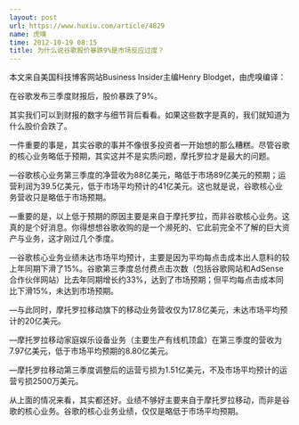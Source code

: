 ```yaml
---
layout: post
url: https://www.huxiu.com/article/4829
name: 虎嗅
time: 2012-10-19 08:15
title: 为什么说谷歌股价暴跌9%是市场反应过度？
---
```

本文来自美国科技博客网站Business Insider主编Henry Blodget，由虎嗅编译：

在谷歌发布三季度财报后，股价暴跌了9%。

其实我们可以到财报的数字与细节背后看看。如果这些数字是真的，我们就知道为什么股价会跌了。

一件重要的事是，其实谷歌的事并不像很多投资者一开始想的那么糟糕。尽管谷歌的核心业务略低于预期，其实这并不是实质问题，摩托罗拉才是最大的问题。

—谷歌核心业务第三季度的净营收为88亿美元，略低于市场89亿美元的预期；运营利润为39.5亿美元，低于市场平均预计的41亿美元。这也就是说，谷歌核心业务营收只是略低于市场预期。

—重要的是，以上低于预期的原因主要是来自于摩托罗拉，而非谷歌核心业务。这真的是个好消息。你得想想谷歌收购的是一个濒死的、它此前完全不了解的巨大资产与业务，这才刚过几个季度。

—谷歌核心业务业绩未达市场平均预计，主要是因为平均每点击成本出人意料的较上年同期下滑了15%。谷歌第三季度总付费点击次数（包括谷歌网站和AdSense合作伙伴网站）比去年同期增长约33%，达到了市场预期；但平均每点击成本同比下滑15%，未达到市场预期。

—与此同时，摩托罗拉移动旗下的移动业务营收仅为17.8亿美元，未达市场平均预计的20亿美元。

—摩托罗拉移动家庭娱乐设备业务（主要生产有线机顶盒）在第三季度的营收为7.97亿美元，低于市场平均预期的8.80亿美元。

—摩托罗拉移动第三季度调整后的运营亏损为1.51亿美元，不及市场平均预计的运营亏损2500万美元。

从上面的情况来看，其实都还好。业绩不够好主要来自于摩托罗拉移动，而非是谷歌的核心业务。谷歌的核心业务业绩，仅仅是略低于市场平均预期。


